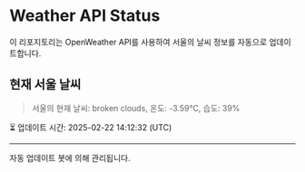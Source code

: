 
# Weather API Status

이 리포지토리는 OpenWeather API를 사용하여 서울의 날씨 정보를 자동으로 업데이트합니다.

## 현재 서울 날씨
> 서울의 현재 날씨: broken clouds, 온도: -3.59°C, 습도: 39%

⏳ 업데이트 시간: 2025-02-22 14:12:32 (UTC)

---
자동 업데이트 봇에 의해 관리됩니다.

